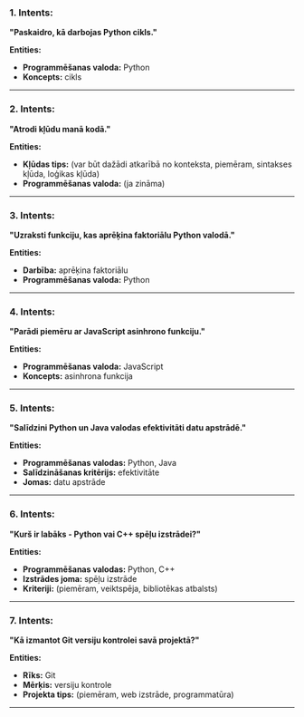 
### **1. Intents:**
**"Paskaidro, kā darbojas Python cikls."**

**Entities:**
- **Programmēšanas valoda:** Python
- **Koncepts:** cikls

---

### **2. Intents:**
**"Atrodi kļūdu manā kodā."**

**Entities:**
- **Kļūdas tips:** (var būt dažādi atkarībā no konteksta, piemēram, sintakses kļūda, loģikas kļūda)
- **Programmēšanas valoda:** (ja zināma)

---

### **3. Intents:**
**"Uzraksti funkciju, kas aprēķina faktoriālu Python valodā."**

**Entities:**
- **Darbība:** aprēķina faktoriālu
- **Programmēšanas valoda:** Python
  
---

### **4. Intents:**
**"Parādi piemēru ar JavaScript asinhrono funkciju."**

**Entities:**
- **Programmēšanas valoda:** JavaScript
- **Koncepts:** asinhrona funkcija
  
---

### **5. Intents:**
**"Salīdzini Python un Java valodas efektivitāti datu apstrādē."**

**Entities:**
- **Programmēšanas valodas:** Python, Java
- **Salīdzināšanas kritērijs:** efektivitāte
- **Jomas:** datu apstrāde

---

### **6. Intents:**
**"Kurš ir labāks - Python vai C++ spēļu izstrādei?"**

**Entities:**
- **Programmēšanas valodas:** Python, C++
- **Izstrādes joma:** spēļu izstrāde
- **Kriteriji:** (piemēram, veiktspēja, bibliotēkas atbalsts)

---

### **7. Intents:**
**"Kā izmantot Git versiju kontrolei savā projektā?"**

**Entities:**
- **Rīks:** Git
- **Mērķis:** versiju kontrole
- **Projekta tips:** (piemēram, web izstrāde, programmatūra)

---

